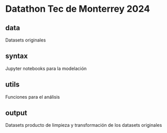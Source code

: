 # Datathon Tec de Monterrey 2024

## data
Datasets originales
## syntax
Jupyter notebooks para la modelación
## utils
Funciones para el análisis
## output
Datasets producto de limpieza y transformación de los datasets originales